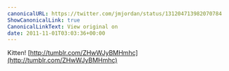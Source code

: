 ```yaml
---
canonicalURL: https://twitter.com/jmjordan/status/131204713982070784
ShowCanonicalLink: true
CanonicalLinkText: View original on
date: 2011-11-01T03:03:36+00:00
---
```

Kitten! [http://tumblr.com/ZHwWJyBMHmhc](http://tumblr.com/ZHwWJyBMHmhc)